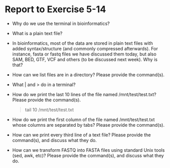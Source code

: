 # Report to Exercise 5-14

* Why do we use the terminal in bioinformatics?

* What is a plain text file?

* In bioinformatics, most of the data are stored in plain text files with added syntax/structure (and commonly compressed afterwards). 
  For instance, fasta or fastq files we have discussed them today, but also SAM, BED, GTF, VCF and others (to be discussed next week). 
  Why is that?

* How can we list files are in a directory? 
  Please provide the command(s).

* What | and > do in a terminal?

* How do we print the last 10 lines of the file named /mnt/test/test.txt? 
  Please provide the command(s).
  > tail 10 /mnt/test/test.txt

* How do we print the first column of the file named /mnt/test/test.txt whose columns are separated by tabs? 
  Please provide the command(s).

* How can we print every third line of a text file? 
  Please provide the command(s), and discuss what they do.

* How can we transform FASTQ into FASTA files using standard Unix tools (sed, awk, etc)? 
  Please provide the command(s), and discuss what they do.
